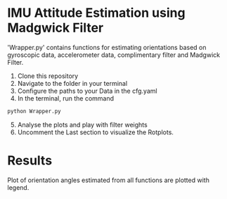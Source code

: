 # IMU Attitude Estimation using Madgwick Filter

'Wrapper.py'  contains functions for estimating orientations based on gyroscopic data, accelerometer data, complimentary filter and Madgwick Filter.

1. Clone this repository
2. Navigate to the folder in your terminal
3. Configure the paths to your Data in the cfg.yaml
4. In the terminal, run the command
```bash
python Wrapper.py
```
5. Analyse the plots and play with filter weights
6. Uncomment the Last section to visualize the Rotplots.

# Results

Plot of orientation angles estimated from all functions are plotted with legend.
